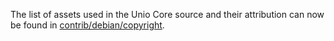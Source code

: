The list of assets used in the Unio Core source and their attribution can now be found in [contrib/debian/copyright](../contrib/debian/copyright).
